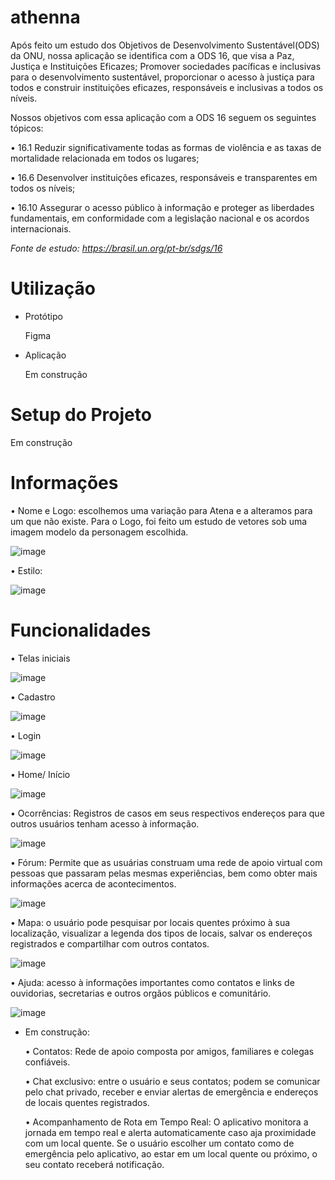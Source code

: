 # athenna

Após feito um estudo dos Objetivos de Desenvolvimento Sustentável(ODS) da ONU, nossa aplicação se identifica com a ODS 16, que visa a Paz, Justiça e Instituições Eficazes; Promover sociedades pacíficas e inclusivas para o desenvolvimento sustentável, proporcionar o acesso à justiça para todos e construir instituições eficazes, responsáveis e inclusivas a todos os níveis. 

Nossos objetivos com essa aplicação com a ODS 16 seguem os seguintes tópicos: 

•  16.1 Reduzir significativamente todas as formas de violência e as taxas de mortalidade relacionada em todos os lugares;

•  16.6 Desenvolver instituições eficazes, responsáveis e transparentes em todos os níveis;

•  16.10 Assegurar o acesso público à informação e proteger as liberdades fundamentais, em conformidade com a legislação nacional e os acordos internacionais. 

_Fonte de estudo: https://brasil.un.org/pt-br/sdgs/16_

# Utilização 

- Protótipo

   Figma 
- Aplicação 


   Em construção

# Setup do Projeto
   Em construção

# Informações 
• Nome e Logo: escolhemos uma variação para Atena e a alteramos para um que não existe. Para o Logo, foi feito um estudo de vetores sob uma imagem modelo da personagem escolhida. 

![image](https://github.com/gleyce2704/athenna/assets/143562839/ffd0d51e-450e-4917-a686-fc8defb58579)

• Estilo:

![image](https://github.com/gleyce2704/athenna/assets/143562839/b569da39-bbda-4ae9-be90-e88a3dcaf82d)

# Funcionalidades

• Telas iniciais

![image](https://github.com/gleyce2704/athenna/assets/143562839/efd6d7f8-6bae-4b44-af68-f4f3489370f0)

• Cadastro 

![image](https://github.com/gleyce2704/athenna/assets/143562839/757b891e-a2d7-4f39-81d1-910d04d9e739)

• Login 

![image](https://github.com/gleyce2704/athenna/assets/143562839/deb453d2-9d15-4e83-b4bb-5cb5e7978f92)

• Home/ Início 

![image](https://github.com/gleyce2704/athenna/assets/143562839/4d1faae2-1db6-4c4d-8801-9feea65fc4cb)

• Ocorrências: Registros de casos em seus respectivos endereços para que outros usuários tenham acesso à informação. 

![image](https://github.com/gleyce2704/athenna/assets/143562839/94376707-628a-417c-9d23-d4adc5fa95b6)

•  Fórum: Permite que as usuárias construam uma rede de apoio virtual com pessoas que passaram pelas mesmas experiências, bem como obter mais informações acerca de acontecimentos.

![image](https://github.com/gleyce2704/athenna/assets/143562839/0c490500-d01e-49a4-b781-5be51b7bf4eb)

• Mapa: o usuário pode pesquisar por locais quentes próximo à sua localização, visualizar a legenda dos tipos de locais, salvar os endereços registrados e compartilhar com outros contatos. 

![image](https://github.com/gleyce2704/athenna/assets/143562839/50d2a19d-e66a-4962-8803-4f7f01d1be2d) 

• Ajuda: acesso à informações importantes como contatos e links de ouvidorias, secretarias e outros orgãos públicos e comunitário. 

![image](https://github.com/gleyce2704/athenna/assets/143562839/a04d1af7-0d06-4aba-8c0e-336de83f131b)


- Em construção:

  • Contatos: Rede de apoio composta por amigos, familiares e colegas confiáveis. 

  • Chat exclusivo: entre o usuário e seus contatos; podem se comunicar pelo chat privado, receber e enviar alertas de emergência e endereços de locais quentes registrados.

  • Acompanhamento de Rota em Tempo Real: O aplicativo monitora a jornada em tempo real e alerta automaticamente caso aja proximidade com um local quente. Se o usuário escolher um contato como de emergência pelo aplicativo, ao estar em um local quente ou próximo, o seu contato receberá notificação.




